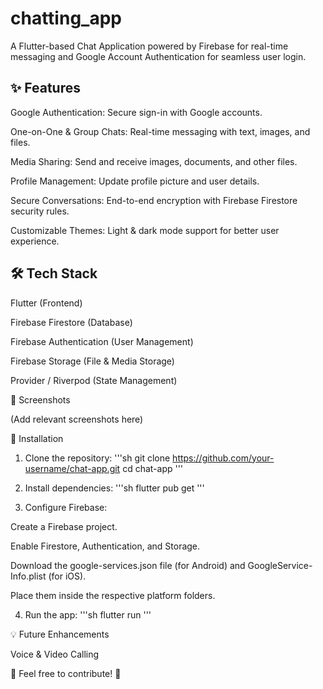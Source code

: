 # chatting_app

A Flutter-based Chat Application powered by Firebase for real-time messaging and Google Account Authentication for seamless user login.

## ✨ Features

Google Authentication: Secure sign-in with Google accounts.

One-on-One & Group Chats: Real-time messaging with text, images, and files.

Media Sharing: Send and receive images, documents, and other files.

Profile Management: Update profile picture and user details.

Secure Conversations: End-to-end encryption with Firebase Firestore security rules.

Customizable Themes: Light & dark mode support for better user experience.


## 🛠 Tech Stack

Flutter (Frontend)

Firebase Firestore (Database)

Firebase Authentication (User Management)

Firebase Storage (File & Media Storage)

Provider / Riverpod (State Management)


📸 Screenshots

(Add relevant screenshots here)

🚀 Installation

1. Clone the repository:
'''sh
git clone https://github.com/your-username/chat-app.git
cd chat-app
'''

2. Install dependencies:
'''sh
flutter pub get
'''

3. Configure Firebase:

Create a Firebase project.

Enable Firestore, Authentication, and Storage.

Download the google-services.json file (for Android) and GoogleService-Info.plist (for iOS).

Place them inside the respective platform folders.



4. Run the app:
'''sh
flutter run
'''


💡 Future Enhancements

Voice & Video Calling


📌 Feel free to contribute! 🚀


